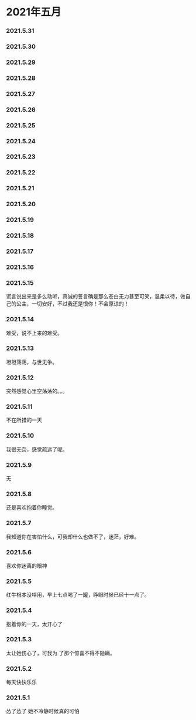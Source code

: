 # 2021年五月

### 2021.5.31 
### 2021.5.30 
### 2021.5.29 
### 2021.5.28 
### 2021.5.27
### 2021.5.26 
### 2021.5.25 
### 2021.5.24 
### 2021.5.23 
### 2021.5.22 
### 2021.5.21 
### 2021.5.20 
### 2021.5.19 
### 2021.5.18
### 2021.5.17  
### 2021.5.16
### 2021.5.15
谎言说出来是多么动听，真诚的誓言确是那么苍白无力甚至可笑，温柔以待，做自己的公主，一切安好，不过我还是恨你！不会原谅的！
### 2021.5.14
难受，说不上来的难受。
### 2021.5.13
坦坦荡荡，与世无争。
### 2021.5.12
突然感觉心里空荡荡的。。。
### 2021.5.11
不在所措的一天
### 2021.5.10
我很无奈，感觉疏远了呢。
### 2021.5.9
无
### 2021.5.8
还是喜欢抱着你睡觉。
### 2021.5.7
我知道你在害怕什么，可我却什么也做不了，迷茫，好难。
### 2021.5.6
喜欢你迷离的眼神
### 2021.5.5
红牛根本没啥用，早上七点喝了一罐，睁眼时候已经十一点了。
### 2021.5.4
抱着你的一天，太开心了
### 2021.5.3
太让她伤心了，可我为
了那个惊喜不得不隐瞒。
### 2021.5.2
每天快快乐乐
### 2021.5.1
怂了怂了 她不冷静时候真的可怕
